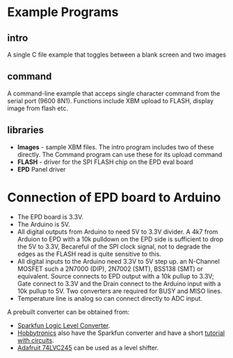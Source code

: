 # Example Programs

## intro

A single C file example that toggles between a blank screen and two images

## command

A command-line example that acceps single character command from the
serial port (9600 8N1).  Functions include XBM upload to FLASH,
display image from flash etc.

## libraries

* **Images** - sample XBM files.
  The intro program includes two of these directly.
  The Command program can use these for its upload command
* **FLASH** - driver for the SPI FLASH chip on the EPD eval board
* **EPD** Panel driver

# Connection of EPD board to Arduino

* The EPD board is 3.3V.
* The Arduino is 5V.
* All digital outputs from Arduino to need 5V to 3.3V divider.  A 4k7
  from Arduion to EPD with a 10k pulldown on the EPD side is
  sufficient to drop the 5V to 3.3V, Becareful of the SPI clock
  signal, not to degrade the edges as the FLASH read is quite
  sensitive to this.
* All digital inputs to the Arduino need 3.3V to 5V step up.  an
  N-Channel MOSFET such a 2N7000 (DIP), 2N7002 (SMT), BSS138 (SMT) or
  equivalent. Source connects to EPD output with a 10k pullup to 3.3V;
  Gate connect to 3.3V and the Drain connect to the Arduino input with
  a 10k pullup to 5V.  Two converters are required for BUSY and MISO lines.
* Temperature line is analog so can connect directly to ADC input.

A prebuilt converter can be obtained from:

* [Sparkfun Logic Level Converter](https://www.sparkfun.com/products/8745).
* [Hobbytronics](http://www.hobbytronics.co.uk) also have the Sparkfun converter and have a short
  [tutorial with circuits](http://www.hobbytronics.co.uk/mosfet-voltage-level-converter).
* [Adafruit 74LVC245](http://www.adafruit.com/products/735) can be used as a level shifter.
